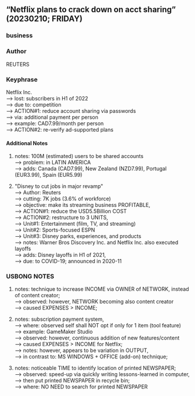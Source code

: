  ## “Netflix plans to crack down on acct sharing” (20230210; FRIDAY)

### business

### Author

REUTERS

### Keyphrase

Netflix Inc.<br/>
--> lost: subscribers in H1 of 2022<br/>
--> due to: competition<br/>
--> ACTION#1: reduce account sharing via passwords<br/>
--> via: additional payment per person<br/>
--> example: CAD7.99/month per person<br/>
--> ACTION#2: re-verify ad-supported plans

#### Additional Notes

1) notes: 100M (estimated) users to be shared accounts<br/>
--> problem: in LATIN AMERICA<br/>
--> adds: Canada (CAD7.99), New Zealand (NZD7.99), Portugal (EUR3.99), Spain (EUR5.99)<br/>

2) "Disney to cut jobs in major revamp"<br/>
--> Author: Reuters<br/>
--> cutting: 7K jobs (3.6% of workforce)<br/>
--> objective: make its streaming business PROFITABLE,<br/>
--> ACTION#1: reduce the USD5.5Billion COST<br/>
--> ACTION#2: restructure to 3 UNITS,<br/>
--> Unit#1: Entertainment (film, TV, and streaming)<br/>
--> Unit#2: Sports-focused ESPN<br/>
--> Unit#3: Disney parks, experiences, and products<br/>
--> notes: Warner Bros Discovery Inc. and Netflix Inc. also executed layoffs<br/>
--> adds: Disney layoffs in H1 of 2021,<br/>
--> due: to COVID-19; announced in 2020-11

### USBONG NOTES

1) notes: technique to increase INCOME via OWNER of NETWORK, instead of content creator;<br/>
--> observed: however, NETWORK becoming also content creator<br/> 
--> caused EXPENSES > INCOME;

2) notes: subscription payment system,<br/>
--> where: observed self shall NOT opt if only for 1 item (tool feature)<br/>
--> example: GameMaker Studio<br/>
--> observed: however, continuous addition of new features/content<br/> 
--> caused EXPENSES > INCOME for Netflix;<br/>
--> notes: however, appears to be variation in OUTPUT,<br/>
--> in contrast to: MS WINDOWS + OFFICE (add-on) technique;

3) notes: noticeable TIME to identify location of printed NEWSPAPER;<br/>
--> observed: speed-up via quickly writing lessons-learned in computer, <br/>
--> then put printed NEWSPAPER in recycle bin;<br/>
--> where: NO NEED to search for printed NEWSPAPER
